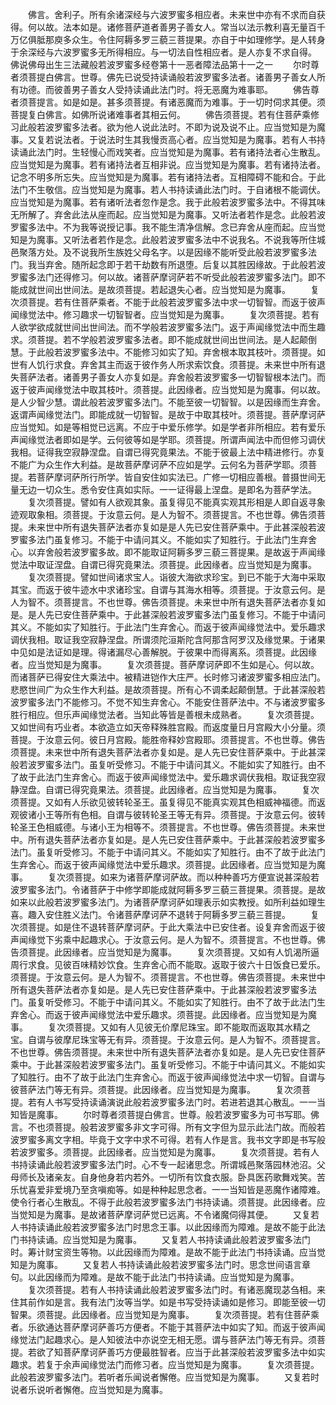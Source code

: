<!-- { "loadSidebar": true } -->
　　佛言。舍利子。所有余诸深经与六波罗蜜多相应者。未来世中亦有不求而自获得。何以故。法本如是。诸修菩萨道者善男子善女人。常当以法示教利喜无量百千万亿俱胝那庾多众生。令住阿耨多罗三藐三菩提果。亦自于中如理修学。是人转身于余深经与六波罗蜜多无所得相应。与一切法自性相应者。是人亦复不求自得。
佛说佛母出生三法藏般若波罗蜜多经卷第十一恶者障法品第十一之一
　　尔时尊者须菩提白佛言。世尊。佛先已说受持读诵般若波罗蜜多法者。诸善男子善女人所有功德。而彼善男子善女人受持读诵此法门时。将无恶魔为难事耶。
　　佛告尊者须菩提言。如是如是。甚多须菩提。有诸恶魔而为难事。于一切时伺求其便。须菩提复白佛言。如佛所说诸难事者其相云何。
　　佛告须菩提。若有住菩萨乘修习此般若波罗蜜多法者。欲为他人说此法时。不即为说及说不止。应当觉知是为魔事。又复若说法者。于说法时生其我慢贡高心者。应当觉知是为魔事。若有人书持读诵此法门时。生轻慢心而戏笑者。应当觉知是为魔事。若有诸持法者心生散乱。应当觉知是为魔事。若有诸持法者互相非说。应当觉知是为魔事。若有诸持法者。记念不明多所忘失。应当觉知是为魔事。若有诸持法者。互相障碍不能和合。于此法门不生敬信。应当觉知是为魔事。若人书持读诵此法门时。于自诸根不能调伏。应当觉知是为魔事。若有诸听法者忽作是念。我于此般若波罗蜜多法中。不得其味无所解了。弃舍此法从座而起。应当觉知是为魔事。又听法者若作是念。此般若波罗蜜多法中。不为我等说授记事。我不能生清净信解。念已弃舍从座而起。应当觉知是为魔事。又听法者若作是念。此般若波罗蜜多法中不说我名。不说我等所住城邑聚落方处。及不说我所生族姓父母名字。以是因缘不能听受此般若波罗蜜多法门。我当弃舍。随所起念即于若干劫数有所退堕。后复以其胜因缘故。于此般若波罗蜜多法门还得修习。何以故。诸菩萨摩诃萨若不听受此般若波罗蜜多法门。即不能成就世间出世间法。是故须菩提。若起退失心者。应当觉知是为魔事。
　　复次须菩提。若有住菩萨乘者。不能于此般若波罗蜜多法中求一切智智。而返于彼声闻缘觉法中。修习趣求一切智智者。应当觉知是为魔事。
　　复次须菩提。若有人欲学欲成就世间出世间法。而不学般若波罗蜜多法门。返于声闻缘觉法中而生趣求。须菩提。若不学般若波罗蜜多法者。即不能成就世间出世间法。是人起颠倒慧。于此般若波罗蜜多法中。不能修习如实了知。弃舍根本取其枝叶。须菩提。如世有人饥行求食。弃舍其主而返于彼作务人所求索饮食。须菩提。未来世中所有退失菩萨法者。诸善男子善女人亦复如是。弃舍般若波罗蜜多一切智智根本法门。而返于彼声闻缘觉法中取其枝叶。须菩提。此因缘者。应当觉知是为魔事。何以故。是人少智少慧。谓此般若波罗蜜多法门。不能至彼一切智智。以是因缘而生弃舍。返谓声闻缘觉法门。即能成就一切智智。是故于中取其枝叶。须菩提。菩萨摩诃萨应当觉知。如是等相觉已远离。不应于中爱乐修学。如是学者非所相应。若有爱乐声闻缘觉法者即如是学。云何彼等如是学耶。须菩提。所谓声闻法中而但修习调伏我相。证得我空寂静涅盘。自谓已得究竟果法。不能于彼最上法中精进修行。亦复不能广为众生作大利益。是故菩萨摩诃萨不应如是学。云何名为菩萨学耶。须菩提。若菩萨摩诃萨所行所学。皆自安住如实法已。广修一切相应善根。普摄世间无量无边一切众生。悉令安住真如实际。一一证得最上涅盘。是即名为菩萨学法。
　　复次须菩提。譬如有人欲观其象。虽复得见不能真实观其形相是人即自返寻象迹观取象相。须菩提。于汝意云何。是人为智不。须菩提言。不也世尊。佛告须菩提。未来世中所有退失菩萨法者亦复如是是人先已安住菩萨乘中。于此甚深般若波罗蜜多法门虽复修习。不能于中请问其义。不能如实了知胜行。于此法门生弃舍心。以弃舍般若波罗蜜多故。即不能取证阿耨多罗三藐三菩提果。是故返于声闻缘觉法中取证涅盘。自谓已得究竟果法。须菩提。此因缘者。应当觉知是为魔事。
　　复次须菩提。譬如世间诸求宝人。诣彼大海欲求珍宝。到已不能于大海中采取其宝。而返于彼牛迹水中求诸珍宝。自谓与其海水相等。须菩提。于汝意云何。是人为智不。须菩提言。不也世尊。佛告须菩提。未来世中所有退失菩萨法者亦复如是。是人先已安住菩萨乘中。于此甚深般若波罗蜜多法门虽复修习。不能于中请问其义。不能如实了知胜行。于此法门生弃舍心。而返于彼声闻缘觉法中。爱乐趣求调伏我相。取证我空寂静涅盘。所谓须陀洹斯陀含阿那含阿罗汉及缘觉果。于诸果中见如是法证如是理。得诸漏尽心善解脱。于彼果中而得离系。须菩提。此因缘者。应当觉知是为魔事。
　　复次须菩提。菩萨摩诃萨即不生如是心。何以故。而诸菩萨已得安住大乘法中。被精进铠作大庄严。长时修习诸波罗蜜多相应法门。悲愍世间广为众生作大利益。是故须菩提。所有心不调柔起颠倒慧。于此甚深般若波罗蜜多法门不能修习。不觉不知生弃舍心。不能安住菩萨法中。不与诸波罗蜜多胜行相应。但乐声闻缘觉法者。当知此等皆是善根未成熟者。
　　复次须菩提。又如世间有巧业者。本欲造立如天帝释殊胜宫殿。而返度量日月宫殿大小分量。须菩提。于汝意云何。彼日月宫殿。能胜帝释妙宫殿耶。须菩提言。不也世尊。佛告须菩提。未来世中所有退失菩萨法者亦复如是。是人先已安住菩萨乘中。于此甚深般若波罗蜜多法门。虽复听受修习。不能于中请问其义。不能如实了知胜行。由不了故于此法门生弃舍心。而返于彼声闻缘觉法中。爱乐趣求调伏我相。取证我空寂静涅盘。自谓已得究竟果法。须菩提。此因缘者。应当觉知是为魔事。
　　复次须菩提。又如有人乐欲见彼转轮圣王。虽复得见不能真实观其色相威神福德。而返观彼诸小王等所有色相。自谓与彼转轮圣王等无有异。须菩提。于汝意云何。彼转轮圣王色相威德。与诸小王为相等不。须菩提言。不也世尊。佛告须菩提。未来世中。所有退失菩萨法者亦复如是。是人先已安住菩萨乘中。于此甚深般若波罗蜜多法门。虽复听受修习。不能于中请问其义。不能如实了知胜行。由不了故于此法门生弃舍心。而返于彼声闻缘觉法中爱乐趣求。须菩提。此因缘者。应当觉知是为魔事。
　　复次须菩提。如来为诸菩萨摩诃萨故。而以种种善巧方便宣说甚深般若波罗蜜多法门。令诸菩萨于中修学即能成就阿耨多罗三藐三菩提果。须菩提。是故如来以此般若波罗蜜多法门。为诸菩萨摩诃萨如理表示如实教授。如所利益如理生喜。趣入安住胜义法门。令诸菩萨摩诃萨不退转于阿耨多罗三藐三菩提。
　　复次须菩提。如是住不退转菩萨摩诃萨。于此大乘法中已安住者。设复弃舍而返于彼声闻缘觉下劣乘中起趣求心。于汝意云何。是人为智不。须菩提言。不也世尊。佛告须菩提。此因缘者。应当觉知是为魔事。
　　复次须菩提。又如有人饥渴所逼周行求食。见彼百味精妙饮食。生弃舍心而不能取。返取于彼六十日饭食已爱乐。须菩提。于汝意云何。是人为智不。须菩提言。不也世尊。佛告须菩提。未来世中所有退失菩萨法者亦复如是。是人先已安住菩萨乘中。于此甚深般若波罗蜜多法门。虽复听受修习。不能于中请问其义。不能如实了知胜行。由不了故于此法门生弃舍心。而返于彼声闻缘觉法中爱乐趣求。须菩提。此因缘者。应当觉知是为魔事。
　　复次须菩提。又如有人见彼无价摩尼珠宝。即不能取而返取其水精之宝。自谓与彼摩尼珠宝等无有异。须菩提。于汝意云何。是人为智不。须菩提言。不也世尊。佛告须菩提。未来世中所有退失菩萨法者亦复如是。是人先已安住菩萨乘中。于此甚深般若波罗蜜多法门。虽复听受修习。不能于中请问其义。不能如实了知胜行。由不了故于此法门生弃舍心。而返于彼声闻缘觉法中求一切智。自谓与彼菩萨法门等无有异。须菩提。此因缘者。应当觉知是为魔事。
　　复次须菩提。若有人书写受持读诵演说此般若波罗蜜多法门时。若进若退其心散乱。一一当知皆是魔事。
　　尔时尊者须菩提白佛言。世尊。般若波罗蜜多为可书写耶。佛言。不也须菩提。般若波罗蜜多非文字可得。所有文字但为显示此法门故。而般若波罗蜜多离文字相。毕竟于文字中求不可得。若有人作是言。我书文字即是书写般若波罗蜜多。须菩提。此因缘者。应当觉知是为魔事。
　　复次须菩提。若有人书持读诵此般若波罗蜜多法门时。心不专一起诸思念。所谓城邑聚落园林池沼。父母师长及诸亲友。自身他身若内若外。一切所有饮食衣服。卧具医药歌舞戏笑。苦乐忧喜爱非爱境乃至贪嗔痴等。如是种种起思念者。一一当知皆是恶魔作诸障难。使令行者心生散乱。不得于此般若波罗蜜多法门书持读诵。须菩提。此因缘者。应当觉知是为魔事。是故诸菩萨摩诃萨觉已远离。不令诸魔伺得其便。
　　又复若人书持读诵此般若波罗蜜多法门时思念王事。以此因缘而为障难。是故不能于此法门书持读诵。应当觉知是为魔事。
　　又复若人书持读诵此般若波罗蜜多法门时。筹计财宝资生等物。以此因缘而为障难。是故不能于此法门书持读诵。应当觉知是为魔事。
　　又复若人书持读诵此般若波罗蜜多法门时。思念世间语言章句。以此因缘而为障难。是故不能于此法门书持读诵。应当觉知是为魔事。
　　复次须菩提。若有人书持读诵此般若波罗蜜多法门时。有诸恶魔现苾刍相。来住其前作如是言。我有法门汝等当学。如是书写受持读诵如是修习。即能至彼一切智果。须菩提。此因缘者。应当觉知是为魔事。
　　复次须菩提。若有住菩萨乘者。乐欲通达菩萨摩诃萨善巧方便者。不能于其菩萨法中如实了知。而返于彼声闻缘觉法门起趣求心。是人知彼法中亦说空无相无愿。谓与菩萨法门等无有异。须菩提。若欲了知菩萨摩诃萨善巧方便最胜智者。应当于此甚深般若波罗蜜多法中如实趣求。若复于余声闻缘觉法门而修习者。应当觉知是为魔事。
　　复次须菩提。此般若波罗蜜多法门。若听者乐闻说者懈倦。应当觉知是为魔事。
　　又复若时说者乐说听者懈倦。应当觉知是为魔事。
